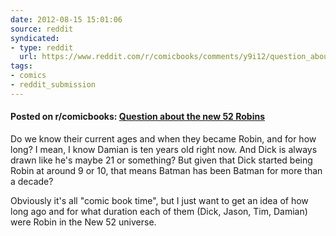 ```yaml
---
date: 2012-08-15 15:01:06
source: reddit
syndicated:
- type: reddit
  url: https://www.reddit.com/r/comicbooks/comments/y9i12/question_about_the_new_52_robins/
tags:
- comics
- reddit_submission
---
```


#### Posted on r/comicbooks: [Question about the new 52 Robins](https://reddit.com/r/comicbooks/comments/y9i12/question_about_the_new_52_robins/)

Do we know their current ages and when they became Robin, and for how long? I mean, I know Damian is ten years old right now. And Dick is always drawn like he's maybe 21 or something? But given that Dick started being Robin at around 9 or 10, that means Batman has been Batman for more than a decade?

Obviously it's all "comic book time", but I just want to get an idea of how long ago and for what duration each of them (Dick, Jason, Tim, Damian) were Robin in the New 52 universe.